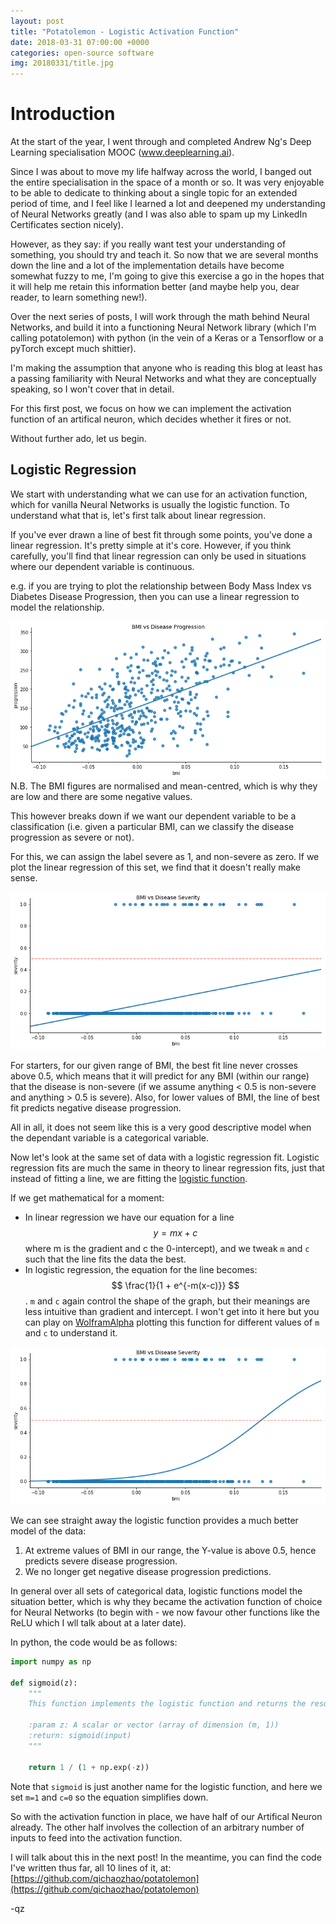 ```yaml
---
layout: post
title: "Potatolemon - Logistic Activation Function"
date: 2018-03-31 07:00:00 +0000
categories: open-source software
img: 20180331/title.jpg
---
```


# Introduction

At the start of the year, I went through and completed Andrew Ng's Deep Learning specialisation MOOC (www.deeplearning.ai).

Since I was about to move my life halfway across the world, I banged out the entire specialisation in the space of a month or so. It was very enjoyable to be able to dedicate to thinking about a single topic for an extended period of time, and I feel like I learned a lot and deepened my understanding of Neural Networks greatly (and I was also able to spam up my LinkedIn Certificates section nicely).

However, as they say: if you really want test your understanding of something, you should try and teach it. So now that we are several months down the line and a lot of the implementation details have become somewhat fuzzy to me, I'm going to give this exercise a go in the hopes that it will help me retain this information better (and maybe help you, dear reader, to learn something new!).

Over the next series of posts, I will work through the math behind Neural Networks, and build it into a functioning Neural Network library (which I'm calling potatolemon) with python (in the vein of a Keras or a Tensorflow or a pyTorch except much shittier).

I'm making the assumption that anyone who is reading this blog at least has a passing familiarity with Neural Networks and what they are conceptually speaking, so I won't cover that in detail.

For this first post, we focus on how we can implement the activation function of an artifical neuron, which decides whether it fires or not.

Without further ado, let us begin.

## Logistic Regression

We start with understanding what we can use for an activation function, which for vanilla Neural Networks is usually the logistic function. To understand what that is, let's first talk about linear regression.

If you've ever drawn a line of best fit through some points, you've done a linear regression. It's pretty simple at it's core. However, if you think carefully, you'll find that linear regression can only be used in situations where our dependent variable is continuous.

e.g. if you are trying to plot the relationship between Body Mass Index vs Diabetes Disease Progression, then you can use a linear regression to model the relationship.

![Figure 1](/images/20180331/fig_1_linear_regression.png)
N.B. The BMI figures are normalised and mean-centred, which is why they are low and there are some negative values.

This however breaks down if we want our dependent variable to be a classification (i.e. given a particular BMI, can we classify the disease progression as severe or not).

For this, we can assign the label severe as 1, and non-severe as zero. If we plot the linear regression of this set, we find that it doesn't really make sense.

![Figure 2](/images/20180331/fig_2_linear_regression_category.png)

For starters, for our given range of BMI, the best fit line never crosses above 0.5, which means that it will predict for any BMI (within our range) that the disease is non-severe (if we assume anything < 0.5 is non-severe and anything > 0.5 is severe). Also, for lower values of BMI, the line of best fit predicts negative disease progression.

All in all, it does not seem like this is a very good descriptive model when the dependant variable is a categorical variable.

Now let's look at the same set of data with a logistic regression fit. Logistic regression fits are much the same in theory to linear regression fits, just that instead of fitting a line, we are fitting the [logistic function](https://en.wikipedia.org/wiki/Logistic_function).

If we get mathematical for a moment:

- In linear regression we have our equation for a line $$ y=mx+c $$ where m is the gradient and c the 0-intercept), and we tweak `m` and `c` such that the line fits the data the best.
- In logistic regression, the equation for the line becomes: $$ \frac{1}{1 + e^{-m(x-c)}} $$. `m` and `c` again control the shape of the graph, but their meanings are less intuitive than gradient and intercept. I won't get into it here but you can play on [WolframAlpha](https://www.wolframalpha.com/) plotting this function for different values of `m` and `c` to understand it.

![Figure 3](/images/20180331/fig_3_logistic_regression.png)

We can see straight away the logistic function provides a much better model of the data:

1. At extreme values of BMI in our range, the Y-value is above 0.5, hence predicts severe disease progression.
2. We no longer get negative disease progression predictions.

In general over all sets of categorical data, logistic functions model the situation better, which is why they became the activation function of choice for Neural Networks (to begin with - we now favour other functions like the ReLU which I wll talk about at a later date).

In python, the code would be as follows:

```python
import numpy as np

def sigmoid(z):
    """
    This function implements the logistic function and returns the result. It can operate on vectors.

    :param z: A scalar or vector (array of dimension (m, 1))
    :return: sigmoid(input)
    """

    return 1 / (1 + np.exp(-z))
```

Note that `sigmoid` is just another name for the logistic function, and here we set `m=1` and `c=0` so the equation simplifies down.

So with the activation function in place, we have half of our Artifical Neuron already. The other half involves the collection of an arbitrary number of inputs to feed into the activation function.

I will talk about this in the next post! In the meantime, you can find the code I've written thus far, all 10 lines of it, at: [https://github.com/qichaozhao/potatolemon](https://github.com/qichaozhao/potatolemon)

-qz